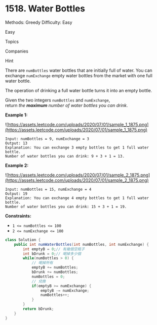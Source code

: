 # 1518. Water Bottles

Methods: Greedy
Difficulty: Easy

Easy

Topics

Companies

Hint

There are `numBottles` water bottles that are initially full of water. You can exchange `numExchange` empty water bottles from the market with one full water bottle.

The operation of drinking a full water bottle turns it into an empty bottle.

Given the two integers `numBottles` and `numExchange`, return *the **maximum** number of water bottles you can drink*.

**Example 1:**

![https://assets.leetcode.com/uploads/2020/07/01/sample_1_1875.png](https://assets.leetcode.com/uploads/2020/07/01/sample_1_1875.png)

```
Input: numBottles = 9, numExchange = 3
Output: 13
Explanation: You can exchange 3 empty bottles to get 1 full water bottle.
Number of water bottles you can drink: 9 + 3 + 1 = 13.

```

**Example 2:**

![https://assets.leetcode.com/uploads/2020/07/01/sample_2_1875.png](https://assets.leetcode.com/uploads/2020/07/01/sample_2_1875.png)

```
Input: numBottles = 15, numExchange = 4
Output: 19
Explanation: You can exchange 4 empty bottles to get 1 full water bottle.
Number of water bottles you can drink: 15 + 3 + 1 = 19.

```

**Constraints:**

- `1 <= numBottles <= 100`
- `2 <= numExchange <= 100`

```java
class Solution {
    public int numWaterBottles(int numBottles, int numExchange) {
        int emptyB = 0;// 有幾個空瓶子
        int bDrunk = 0;// 喝掉多少個
        while(numBottles > 0) {
            // 喝掉所有
            emptyB += numBottles;
            bDrunk += numBottles;
            numBottles = 0;
            // 兌換
            if(emptyB >= numExchange) {
                emptyB -= numExchange;
                numBottles++;
            }
        }
        return bDrunk;
    }
}
```